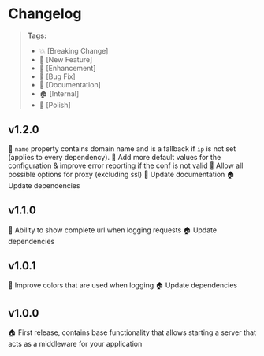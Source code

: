 # Changelog

> **Tags:**
> - :boom:       [Breaking Change]
> - :rocket:     [New Feature]
> - :lollipop:   [Enhancement]
> - :bug:        [Bug Fix]
> - :memo:       [Documentation]
> - :house:      [Internal]
> - :nail_care:  [Polish]


## v1.2.0
:rocket: `name` property contains domain name and is a fallback if `ip` is not set (applies to every dependency).
:lollipop: Add more default values for the configuration & improve error reporting if the conf is not valid
:lollipop: Allow all possible options for proxy (excluding ssl)
:memo: Update documentation
:house: Update dependencies


## v1.1.0
:lollipop: Ability to show complete url when logging requests
:house: Update dependencies


## v1.0.1
:lollipop: Improve colors that are used when logging
:house: Update dependencies


## v1.0.0
:house: First release, contains base functionality that allows starting a server that acts as a middleware for your application

